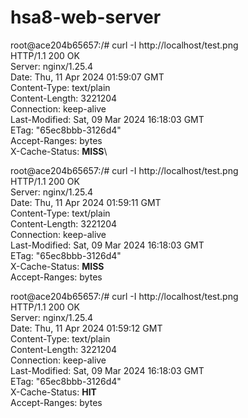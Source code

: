 # hsa8-web-server

root@ace204b65657:/#  curl -I http://localhost/test.png\
HTTP/1.1 200 OK\
Server: nginx/1.25.4\
Date: Thu, 11 Apr 2024 01:59:07 GMT\
Content-Type: text/plain\
Content-Length: 3221204\
Connection: keep-alive\
Last-Modified: Sat, 09 Mar 2024 16:18:03 GMT\
ETag: "65ec8bbb-3126d4"\
Accept-Ranges: bytes\
X-Cache-Status: **MISS**\

root@ace204b65657:/#  curl -I http://localhost/test.png\
HTTP/1.1 200 OK\
Server: nginx/1.25.4\
Date: Thu, 11 Apr 2024 01:59:11 GMT\
Content-Type: text/plain\
Content-Length: 3221204\
Connection: keep-alive\
Last-Modified: Sat, 09 Mar 2024 16:18:03 GMT\
ETag: "65ec8bbb-3126d4"\
X-Cache-Status: **MISS**\
Accept-Ranges: bytes

root@ace204b65657:/#  curl -I http://localhost/test.png\
HTTP/1.1 200 OK\
Server: nginx/1.25.4\
Date: Thu, 11 Apr 2024 01:59:12 GMT\
Content-Type: text/plain\
Content-Length: 3221204\
Connection: keep-alive\
Last-Modified: Sat, 09 Mar 2024 16:18:03 GMT\
ETag: "65ec8bbb-3126d4"\
X-Cache-Status: **HIT**\
Accept-Ranges: bytes

